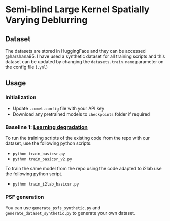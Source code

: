 # Semi-blind Large Kernel Spatially Varying Deblurring

## Dataset

The datasets are stored in HuggingFace and they can be accessed @harshana95.
I have used a synthetic dataset for all training scripts and this dataset can be updated 
by changing the ```datasets.train.name``` parameter on the config file (```.yml```)


## Usage

### Initialization

* Update ```.comet.config``` file with your API key
* Download any pretrained models to ```checkpoints``` folder if required

### Baseline 1: [Learning degradation](https://github.com/dasongli1/Learning_degradation)
To run the training scripts of the existing code from the repo with
our dataset, use the following python scripts.

  * ```python train_basicsr.py```
  * ```python train_basicsr_v2.py```

To train the same model from  the repo using the code adapted to i2lab use the following python script.

  * ```python train_i2lab_basicsr.py```


### PSF generation

You can use ```generate_psfs_synthetic.py``` and ```generate_dataset_synthetic.py``` to generate your own dataset.
